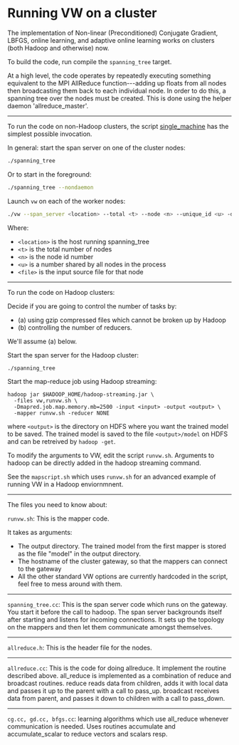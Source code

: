 # Running VW on a cluster

The implementation of Non-linear (Preconditioned) Conjugate Gradient,
LBFGS, online learning, and adaptive online learning works on clusters
(both Hadoop and otherwise) now.

To build the code, run compile the `spanning_tree` target.

At a high level, the code operates by repeatedly executing something
equivalent to the MPI AllReduce function---adding up floats from all
nodes then broadcasting them back to each individual node. In order
to do this, a spanning tree over the nodes must be created. This is
done using the helper daemon 'allreduce_master'.

***********************************************************************

To run the code on non-Hadoop clusters, the script [single_machine](https://github.com/VowpalWabbit/vowpal_wabbit/blob/master/cluster/single_machine)
has the simplest possible invocation.

In general: start the span server on one of the cluster nodes:
```sh
./spanning_tree
```

Or to start in the foreground:
```sh
./spanning_tree --nondaemon
```

Launch `vw` on each of the worker nodes:

```sh
./vw --span_server <location> --total <t> --node <n> --unique_id <u> -d <file>
```

Where:
- `<location>` is the host running spanning_tree
- `<t>` is the total number of nodes
- `<n>` is the node id number
- `<u>` is a number shared by all nodes in the process
- `<file>` is the input source file for that node

---

To run the code on Hadoop clusters:

Decide if you are going to control the number of tasks by:
- (a) using gzip compressed files which cannot be broken up by Hadoop
- (b) controlling the number of reducers.

We'll assume (a) below.

Start the span server for the Hadoop cluster:

```sh
./spanning_tree
```

Start the map-reduce job using Hadoop streaming:

```
hadoop jar $HADOOP_HOME/hadoop-streaming.jar \
  -files vw,runvw.sh \
  -Dmapred.job.map.memory.mb=2500 -input <input> -output <output> \
  -mapper runvw.sh -reducer NONE
```

where `<output>` is the directory on HDFS where you want the trained
model to be saved. The trained model is saved to the file
`<output>/model` on HDFS and can be retreived by `hadoop -get`.

To modify the arguments to VW, edit the script `runvw.sh`. Arguments to
hadoop can be directly added in the hadoop streaming command.

See the `mapscript.sh` which uses `runvw.sh` for an advanced example
of running VW in a Hadoop enviornmnent.

---

The files you need to know about:

`runvw.sh`: This is the mapper code.

It takes as arguments:
- The output directory. The trained model from the first mapper is stored as the file "model" in the output directory.
- The hostname of the cluster gateway, so that the mappers can connect to the gateway
- All the other standard VW options are currently hardcoded in the script, feel free to mess around with them.

---

`spanning_tree.cc`: This is the span server code which runs on the
gateway. You start it before the call to hadoop.  The span server
backgrounds itself after starting and listens for incoming
connections. It sets up the topology on the mappers and then let them
communicate amongst themselves.

---

`allreduce.h`: This is the header file for the nodes.

---

`allreduce.cc`: This is the code for doing allreduce. It implement the
routine described above. all_reduce is implemented as a combination of
reduce and broadcast routines. reduce reads data from children, adds it
with local data and passes it up to the parent with a call to pass_up.
broadcast receives data from parent, and passes it down to children with
a call to pass_down.

---

`cg.cc, gd.cc, bfgs.cc`: learning algorithms which use all_reduce
whenever communication is needed. Uses routines accumulate and
accumulate_scalar to reduce vectors and scalars resp.
